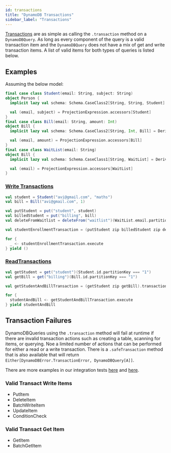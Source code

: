 ```yaml
---
id: transactions
title: "DynamoDB Transactions"
sidebar_label: "Transactions"
---
```


[Transactions](https://docs.aws.amazon.com/amazondynamodb/latest/developerguide/transaction-apis.html) are as simple as calling the `.transaction` method on a `DynamoDBQuery`. As long as every component of the query is a valid transaction item and the `DynamoDBQuery` does not have a mix of get and write transaction items. A list of valid items for both types of queries is listed below.

## Examples

Assuming the below model:
```scala
final case class Student(email: String, subject: String)
object Person {
  implicit lazy val schema: Schema.CaseClass2[String, String, Student] = DeriveSchema.gen[Student]

  val (email, subject) = ProjectionExpression.accessors[Student]
}
final case class Bill(email: String, amount: Int)
object Bill {
  implicit lazy val schema: Schema.CaseClass2[String, Int, Bill] = DeriveSchema.gen[Bill]

  val (email, amount) = ProjectionExpression.accessors[Bill]
}
final case class WaitList(email: String)
object Bill {
  implicit lazy val schema: Schema.CaseClass1[String, WaitList] = DeriveSchema.gen[WaitList]

  val (email) = ProjectionExpression.accessors[WaitList]
}
```

### [Write Transactions](https://docs.aws.amazon.com/amazondynamodb/latest/APIReference/API_TransactWriteItems.html)
```scala
val student = Student("avi@gmail.com", "maths")
val bill = Bill("avi@gmail.com", 1)

val putStudent = put("student", student)
val billedStudent = put("billing", bill)
val deleteFromWaitlist = deleteFrom("waitlist")(WaitList.email.partitionKey === student.email)

val studentEnrollmentTransaction = (putStudent zip billedStudent zip deleteFromWaitlist).transaction

for {
  _ <- studentEnrollmentTransaction.execute
} yield ()
```

### [ReadTransactions](https://docs.aws.amazon.com/amazondynamodb/latest/APIReference/API_TransactGetItems.html)

```scala
val getStudent = get("student")(Student.id.partitionKey === "1")
val getBill = get("billing")(Bill.id.partitionKey === "1")

val getStudentAndBillTransaction = (getStudent zip getBill).transaction

for {
  studentAndBill <- getStudentAndBillTransaction.execute
} yield studentAndBill
```

## Transaction Failures

DynamoDBQueries using the `.transaction` method will fail at runtime if there are invalid transaction actions such as creating a table, scanning for items, or querying. Noe a limited number of actions that can be performed for either a read or a write transaction. There is a `.safeTransaction` method that is also available that will return `Either[DynamoDBError.TransactionError, DynamoDBQuery[A]]`.

There are more examples in our integration tests [here](dynamodb/src/it/scala/zio/dynamodb/TypeSafeApiCrudSpec.scala) and [here](../dynamodb/src/it/scala/zio/dynamodb/LiveSpec.scala).

### Valid Transact Write Items

* PutItem
* DeleteItem
* BatchWriteItem
* UpdateItem
* ConditionCheck


### Valid Transact Get Item

* GetItem
* BatchGetItem
